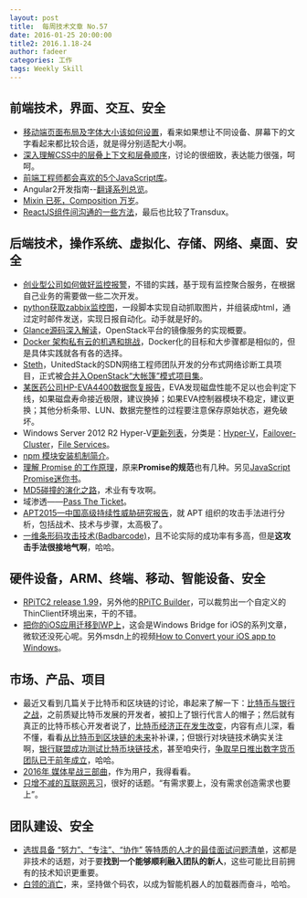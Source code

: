 ```yaml
---
layout: post
title:  每周技术文章 No.57
date: 2016-01-25 20:00:00
title2: 2016.1.18-24
author: fadeer
categories: 工作
tags: Weekly Skill
---
```


前端技术，界面、交互、安全
----
* [移动端页面布局及字体大小该如何设置](http://segmentfault.com/a/1190000004344753)，看来如果想让不同设备、屏幕下的文字看起来都比较合适，就是得分别适配大小啊。
* [深入理解CSS中的层叠上下文和层叠顺序](http://www.zhangxinxu.com/wordpress/?p=5115)，讨论的很细致，表达能力很强，呵呵。
* [前端工程师都会喜欢的5个JavaScript库](http://www.codeceo.com/article/5-useful-javascript-libs.html)。
* Angular2开发指南--[翻译系列总览](https://github.com/gf-rd/blog/issues/21)。
* [Mixin 已死，Composition 万岁](http://efe.baidu.com/blog/mixins-are-dead-long-live-the-composition/)。
* [ReactJS组件间沟通的一些方法](http://www.alloyteam.com/2016/01/some-methods-of-reactjs-communication-between-components/)，最后也比较了Transdux。

后端技术，操作系统、虚拟化、存储、网络、桌面、安全
----
* [创业型公司如何做好监控报警](http://36kr.com/p/5042226.html)，不错的实践，基于现有监控聚合服务，在根据自己业务的需要做一些二次开发。
* [python获取zabbix监控图](http://sandy521.blog.51cto.com/5728588/1736876)，一段脚本实现自动抓取图片，并组装成html，通过定时邮件发送，实现日报自动化。动手就是好的。
* [Glance源码深入解读](https://www.ustack.com/blog/glance%EF%BC%8Dyuanma/)，OpenStack平台的镜像服务的实现概要。
* [Docker 架构私有云的机遇和挑战](https://blog.coding.net/blog/docker-opportunities-challenges)，Docker化的目标和大步骤都是相似的，但是具体实践就各有各的选择。
* [Steth](https://github.com/openstack/steth)，UnitedStack的SDN网络工程师团队开发的分布式网络诊断工具项目，正式被[合并入OpenStack“大帐篷”模式项目集](https://www.ustack.com/news/unitedstack-steth-has-been-merge-to-big-tent/)。
* [某医药公司HP-EVA4400数据恢复报告](http://zhangyu.blog.51cto.com/197148/1736177)，EVA发现磁盘性能不足以也会判定下线，如果磁盘寿命接近极限，建议换掉；如果EVA控制器模块不稳定，建议更换；其他分析条带、LUN、数据完整性的过程要注意保存原始状态，避免破坏。
* Windows Server 2012 R2 Hyper-V[更新列表](http://www.hyper-v.nu/archives/hvredevoort/2016/01/windows-server-2012-hotfixes-update/#utm_source=feed&utm_medium=feed&utm_campaign=feed)，分类是：[Hyper-V](https://support.microsoft.com/en-us/kb/3135020)，[Failover-Cluster](https://support.microsoft.com/en-us/kb/2920151)，[File Services](https://support.microsoft.com/en-us/kb/2899011)。
* [npm 模块安装机制简介](http://www.ruanyifeng.com/blog/2016/01/npm-install.html)。
* [理解 Promise 的工作原理](https://blog.coding.net/blog/how-do-promises-work)，原来**Promise的规范**也有几种。另见[JavaScript Promise迷你书](http://liubin.org/promises-book/)。
* [MD5碰撞的演化之路](http://drops.wooyun.org/papers/12396)，术业有专攻啊。
* 域渗透——[Pass The Ticket](http://drops.wooyun.org/tips/12159)。
* [APT2015—中国高级持续性威胁研究报告](http://drops.wooyun.org/papers/12315)，就 APT 组织的攻击手法进行分析，包括战术、技术与步骤，太高极了。
* [一维条形码攻击技术(Badbarcode)](http://drops.wooyun.org/tips/12183)，且不论实际的成功率有多高，但是**这攻击手法很接地气啊**，哈哈。

硬件设备，ARM、终端、移动、智能设备、安全
----
<!--preview-end-->
* [RPiTC2 release 1.99](http://rpitc.blogspot.com/2016/01/rpitc2-release-199-out.html)，另外他的[RPiTC Builder](https://github.com/Gibbio/RPiTC_Builder)，可以裁剪出一个自定义的ThinClient环境出来，干的不错。
* [把你的iOS应用迁移到WP上](https://blogs.windows.com/buildingapps/2016/01/20/building-a-simple-app-with-the-windows-bridge-for-ios/)，这会是Windows Bridge for iOS的系列文章，微软还没死心呢。另外msdn上的视频[How to Convert your iOS app to Windows](https://channel9.msdn.com/Blogs/One-Dev-Minute/How-to-Convert-your-iOS-app-to-Windows)。

市场、产品、项目
----
* 最近又看到几篇关于比特币和区块链的讨论，串起来了解一下：[比特币与银行之战](http://36kr.com/p/5042384.html)，之前质疑比特币发展的开发者，被扣上了银行代言人的帽子；然后就有真正的比特币核心开发者说了，[比特币经济正在发生改变](http://36kr.com/p/5042547.html)，内容有点儿深，看不懂，看看[从比特币到区块链的未来](http://yeasy.blogspot.com/2016/01/blog-post.html)补补课，；但银行对块链技术确实关注啊，[银行联盟成功测试比特币块链技术](http://www.solidot.org/story?sid=46989)，甚至咱央行，[争取早日推出数字货币 团队已于前年成立](http://www.cnbeta.com/articles/468615.htm)，哈哈。
* [2016年 媒体星战三部曲](http://weiwuhui.com/6998.html)，作为用户，我得看看。
* [只增不减的互联网恶习](http://yanyiwu.com/work/2016/01/21/silly-increment.html)，很好的话题。“有需求要上，没有需求创造需求也要上”。

团队建设、安全
----
* [选拔具备 “努力”、“专注”、“协作” 等特质的人才的最佳面试问题清单](http://36kr.com/p/5042552.html)，这都是非技术的话题，对于要**找到一个能够顺利融入团队的新人**，这些可能比目前拥有的技术知识更重要。
* [白领的消亡](http://www.ruanyifeng.com/blog/2016/01/white-collar.html)，来，坚持做个码农，以成为智能机器人的加载器而奋斗，哈哈。



